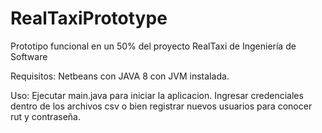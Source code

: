 # RealTaxiPrototype
Prototipo funcional en un 50% del proyecto RealTaxi de Ingeniería de Software


Requisitos:
Netbeans con JAVA 8 con JVM instalada.

Uso:
Ejecutar main.java para iniciar la aplicacion.
Ingresar credenciales dentro de los archivos csv o bien registrar nuevos usuarios para conocer rut y contraseña.

